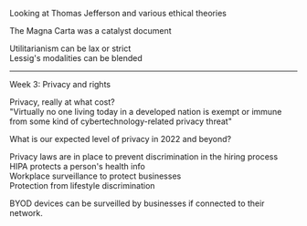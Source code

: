 Looking at Thomas Jefferson and various ethical theories
 
The Magna Carta was a catalyst document
 
Utilitarianism can be lax or strict  
Lessig's modalities can be blended
 
--------------------------------------------------------------------------------------------------------------------------------  
Week 3: Privacy and rights
 
Privacy, really at what cost?  
"Virtually no one living today in a developed nation is exempt or immune from some kind of cybertechnology-related privacy threat"
 
What is our expected level of privacy in 2022 and beyond?
 
Privacy laws are in place to prevent discrimination in the hiring process  
HIPA protects a person's health info  
Workplace surveillance to protect businesses  
Protection from lifestyle discrimination
 
BYOD devices can be surveilled by businesses if connected to their network.